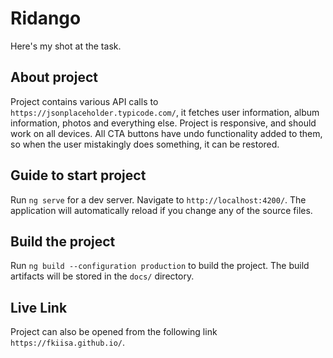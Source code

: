 # Ridango

Here's my shot at the task.

## About project

Project contains various API calls to `https://jsonplaceholder.typicode.com/`, it fetches user information, album information, photos and everything else. Project is responsive, and should work on all devices. All CTA buttons have undo functionality added to them, so when the user mistakingly does something, it can be restored.

## Guide to start project

Run `ng serve` for a dev server. Navigate to `http://localhost:4200/`. The application will automatically reload if you change any of the source files.

## Build the project

Run `ng build --configuration production` to build the project. The build artifacts will be stored in the `docs/` directory.

## Live Link

Project can also be opened from the following link `https://fkiisa.github.io/`.
